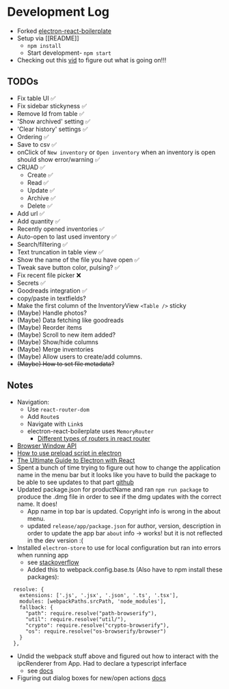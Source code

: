 # Development Log
- Forked [electron-react-boilerplate](https://github.com/electron-react-boilerplate/electron-react-boilerplate)
- Setup via [[README]]
  - `npm install`
  - Start development- `npm start`
- Checking out this [vid](https://www.youtube.com/watch?v=j4EYgiAj_2E) to figure out what is going on!!!

## TODOs
- Fix table UI ✅
- Fix sidebar stickyness ✅
- Remove Id from table ✅
- 'Show archived' setting ✅
- 'Clear history' settings ✅
- Ordering ✅
- Save to csv ✅
- onClick of `New inventory` or `Open inventory` when an inventory is open should show error/warning ✅
- CRUAD ✅
  - Create ✅
  - Read ✅
  - Update ✅
  - Archive ✅
  - Delete ✅
- Add url ✅
- Add quantity ✅
- Recently opened inventories ✅
- Auto-open to last used inventory ✅
- Search/filtering ✅
- Text truncation in table view ✅
- Show the name of the file you have open ✅
- Tweak save button color, pulsing? ✅
- Fix recent file picker ❌
- Secrets ✅
- Goodreads integration ✅
- copy/paste in textfields?
- Make the first column of the InventoryView `<Table />` sticky
- (Maybe) Handle photos?
- (Maybe) Data fetching like goodreads
- (Maybe) Reorder items
- (Maybe) Scroll to new item added?
- (Maybe) Show/hide columns
- (Maybe) Merge inventories
- (Maybe) Allow users to create/add columns.
- ~~(Maybe) How to set file metadata?~~


## Notes
- Navigation:
  - Use `react-router-dom`
  - Add `Route`s
  - Navigate with `Link`s
  - electron-react-boilerplate uses `MemoryRouter`
    - [Different types of routers in react router](https://learnwithparam.com/blog/different-types-of-router-in-react-router/)
- [Browser Window API](https://www.electronjs.org/docs/v14-x-y/api/browser-window)
- [How to use preload script in electron](https://awsm.page/electron/how-to-use-preload-script-in-electron/)
- [The Ultimate Guide to Electron with React](https://medium.com/folkdevelopers/the-ultimate-guide-to-electron-with-react-8df8d73f4c97)
- Spent a bunch of time trying to figure out how to change the application name in the menu bar but it looks like you have to build the package to be able to see updates to that part [github](https://stackoverflow.com/questions/41551110/unable-to-override-app-name-on-mac-os-electron-menu)
- Updated package.json for productName and ran `npm run package` to produce the .dmg file in order to see if the dmg updates with the correct name. It does!
  - App name in top bar is updated.  Copyright info is wrong in the about menu.
  - updated `release/app/package.json` for author, version, description in order to update the app bar `about` info -> works! but it is not reflected in the dev version :(
- Installed `electron-store` to use for local configuration but ran into errors when running app
  - see [stackoverflow](https://stackoverflow.com/questions/64557638/how-to-polyfill-node-core-modules-in-webpack-5)
  - Added this to webpack.config.base.ts (Also have to npm install these packages):
```
  resolve: {
    extensions: ['.js', '.jsx', '.json', '.ts', '.tsx'],
    modules: [webpackPaths.srcPath, 'node_modules'],
    fallback: {
      "path": require.resolve("path-browserify"),
      "util": require.resolve("util/"),
      "crypto": require.resolve("crypto-browserify"),
      "os": require.resolve("os-browserify/browser")
    }
  },
```
- Undid the webpack stuff above and figured out how to interact with the ipcRenderer from App. Had to declare a typescript inferface
  - see [docs](https://www.electronjs.org/docs/latest/tutorial/context-isolation#usage-with-typescript)
- Figuring out dialog boxes for new/open actions [docs](https://www.electronjs.org/docs/latest/api/dialog)
